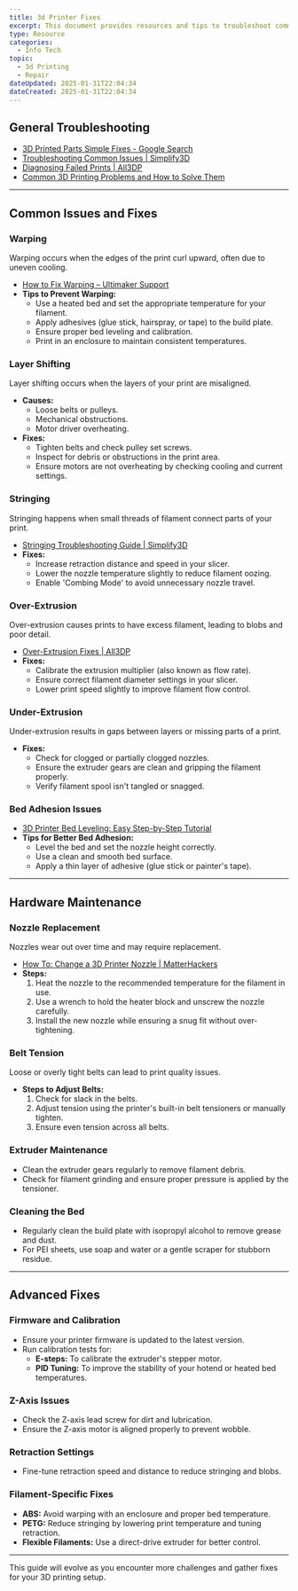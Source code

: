 ```yaml
---
title: 3d Printer Fixes
excerpt: This document provides resources and tips to troubleshoot common 3D printer issues.
type: Resource
categories:
  - Info Tech
topic: 
  - 3d Printing
  - Repair
dateUpdated: 2025-01-31T22:04:34
dateCreated: 2025-01-31T22:04:34
---
```

## General Troubleshooting
- [3D Printed Parts Simple Fixes - Google Search](https://www.google.com/search?q=3d+printed+parts+simple+fixes)
- [Troubleshooting Common Issues | Simplify3D](https://www.simplify3d.com/support/print-quality-troubleshooting/)
- [Diagnosing Failed Prints | All3DP](https://all3dp.com/2/failed-3d-prints-how-to-diagnose-and-fix/)
- [Common 3D Printing Problems and How to Solve Them](https://all3dp.com/1/common-3d-printing-problems/)

---

## Common Issues and Fixes

### Warping
Warping occurs when the edges of the print curl upward, often due to uneven cooling.
- [How to Fix Warping – Ultimaker Support](https://support.ultimaker.com/hc/en-us/articles/360012113239-How-to-fix-warping)
- **Tips to Prevent Warping:**
  - Use a heated bed and set the appropriate temperature for your filament.
  - Apply adhesives (glue stick, hairspray, or tape) to the build plate.
  - Ensure proper bed leveling and calibration.
  - Print in an enclosure to maintain consistent temperatures.

### Layer Shifting
Layer shifting occurs when the layers of your print are misaligned.
- **Causes:**
  - Loose belts or pulleys.
  - Mechanical obstructions.
  - Motor driver overheating.
- **Fixes:**
  - Tighten belts and check pulley set screws.
  - Inspect for debris or obstructions in the print area.
  - Ensure motors are not overheating by checking cooling and current settings.

### Stringing
Stringing happens when small threads of filament connect parts of your print.
- [Stringing Troubleshooting Guide | Simplify3D](https://www.simplify3d.com/support/articles/retraction-settings/)
- **Fixes:**
  - Increase retraction distance and speed in your slicer.
  - Lower the nozzle temperature slightly to reduce filament oozing.
  - Enable 'Combing Mode' to avoid unnecessary nozzle travel.

### Over-Extrusion
Over-extrusion causes prints to have excess filament, leading to blobs and poor detail.
- [Over-Extrusion Fixes | All3DP](https://all3dp.com/2/over-extrusion-3d-printing/)
- **Fixes:**
  - Calibrate the extrusion multiplier (also known as flow rate).
  - Ensure correct filament diameter settings in your slicer.
  - Lower print speed slightly to improve filament flow control.

### Under-Extrusion
Under-extrusion results in gaps between layers or missing parts of a print.
- **Fixes:**
  - Check for clogged or partially clogged nozzles.
  - Ensure the extruder gears are clean and gripping the filament properly.
  - Verify filament spool isn't tangled or snagged.

### Bed Adhesion Issues
- [3D Printer Bed Leveling: Easy Step-by-Step Tutorial](https://all3dp.com/2/3d-printer-bed-leveling-step-by-step-tutorial/)
- **Tips for Better Bed Adhesion:**
  - Level the bed and set the nozzle height correctly.
  - Use a clean and smooth bed surface.
  - Apply a thin layer of adhesive (glue stick or painter's tape).

---

## Hardware Maintenance

### Nozzle Replacement
Nozzles wear out over time and may require replacement.
- [How To: Change a 3D Printer Nozzle | MatterHackers](https://www.matterhackers.com/articles/how-to-change-a-3d-printer-nozzle)
- **Steps:**
  1. Heat the nozzle to the recommended temperature for the filament in use.
  2. Use a wrench to hold the heater block and unscrew the nozzle carefully.
  3. Install the new nozzle while ensuring a snug fit without over-tightening.

### Belt Tension
Loose or overly tight belts can lead to print quality issues.
- **Steps to Adjust Belts:**
  1. Check for slack in the belts.
  2. Adjust tension using the printer's built-in belt tensioners or manually tighten.
  3. Ensure even tension across all belts.

### Extruder Maintenance
- Clean the extruder gears regularly to remove filament debris.
- Check for filament grinding and ensure proper pressure is applied by the tensioner.

### Cleaning the Bed
- Regularly clean the build plate with isopropyl alcohol to remove grease and dust.
- For PEI sheets, use soap and water or a gentle scraper for stubborn residue.

---

## Advanced Fixes

### Firmware and Calibration
- Ensure your printer firmware is updated to the latest version.
- Run calibration tests for:
  - **E-steps:** To calibrate the extruder's stepper motor.
  - **PID Tuning:** To improve the stability of your hotend or heated bed temperatures.

### Z-Axis Issues
- Check the Z-axis lead screw for dirt and lubrication.
- Ensure the Z-axis motor is aligned properly to prevent wobble.

### Retraction Settings
- Fine-tune retraction speed and distance to reduce stringing and blobs.

### Filament-Specific Fixes
- **ABS:** Avoid warping with an enclosure and proper bed temperature.
- **PETG:** Reduce stringing by lowering print temperature and tuning retraction.
- **Flexible Filaments:** Use a direct-drive extruder for better control.

---

This guide will evolve as you encounter more challenges and gather fixes for your 3D printing setup.
